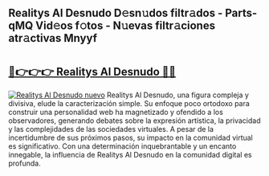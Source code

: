 ## Realitys Al Desnudo D𝚎sn𝚞dos filtr𝚊dos - Parts-qMQ Vid𝚎os f𝚘tos - N𝚞evas filtr𝚊ciones atr𝚊ctivas Mnyyf

# <h2><a href="http://mbatgbj.tromn.icu/?c=Realitys+Al+Desnudo">🔗👉👉👉 Realitys Al Desnudo 🔗🔗</a></h2>

[![Realitys Al Desnudo nuevo](https://i.imgur.com/pEAQMta.gif)](http://mbatgbj.tromn.icu/?c=Realitys+Al+Desnudo)
Realitys Al Desnudo, una figura compleja y divisiva, elude la caracterización simple. Su enfoque poco ortodoxo para construir una personalidad web ha magnetizado y ofendido a los observadores, generando debates sobre la expresión artística, la privacidad y las complejidades de las sociedades virtuales. A pesar de la incertidumbre de sus próximos pasos, su impacto en la comunidad virtual es significativo. Con una determinación inquebrantable y un encanto innegable, la influencia de Realitys Al Desnudo en la comunidad digital es profunda.

